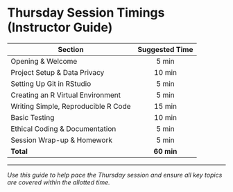 # Thursday Session Timings (Instructor Guide)

| Section                                      | Suggested Time |
|----------------------------------------------|:--------------:|
| Opening & Welcome                           |    5 min       |
| Project Setup & Data Privacy                |   10 min       |
| Setting Up Git in RStudio                   |    5 min       |
| Creating an R Virtual Environment           |    5 min       |
| Writing Simple, Reproducible R Code         |   15 min       |
| Basic Testing                               |   10 min       |
| Ethical Coding & Documentation              |    5 min       |
| Session Wrap-up & Homework                  |    5 min       |
| **Total**                                   |   **60 min**   |

---

*Use this guide to help pace the Thursday session and ensure all key topics are covered within the allotted time.*
